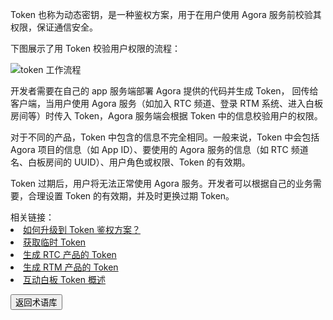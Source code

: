 Token 也称为动态密钥，是一种鉴权方案，用于在用户使用 Agora 服务前校验其权限，保证通信安全。

下图展示了用 Token 校验用户权限的流程：

![token 工作流程](https://web-cdn.agora.io/docs-files/1621413049902)

开发者需要在自己的 app 服务端部署 Agora 提供的代码并生成 Token， 回传给客户端，当用户使用 Agora 服务（如加入 RTC 频道、登录 RTM 系统、进入白板房间等）时传入 Token，Agora 服务端会根据 Token 中的信息校验用户的权限。

对于不同的产品，Token 中包含的信息不完全相同。一般来说，Token 中会包括 Agora 项目的信息（如 App ID）、要使用的 Agora 服务的信息（如 RTC 频道名、白板房间的 UUID）、用户角色或权限、Token 的有效期。

Token 过期后，用户将无法正常使用 Agora 服务。开发者可以根据自己的业务需要，合理设置 Token 的有效期，并及时更换过期 Token。

<div class="alert info">相关链接：<li><a href="https://docs.agora.io/cn/faq/appid_to_token">如何升级到 Token 鉴权方案？</a></li><li><a href="https://docs.agora.io/cn/Agora%20Platform/token#temptoken">获取临时 Token</a></li><li><a href="https://docs.agora.io/cn/Interactive%20Broadcast/token_server">生成 RTC 产品的 Token</a></li><li><a href="https://docs.agora.io/cn/Real-time-Messaging/rtm_token">生成 RTM 产品的 Token</a></li><li><a href="https://docs.agora.io/cn/whiteboard/whiteboard_token_overview">互动白板 Token 概述</a></li>
</div>

<a href="./terms"><button>返回术语库</button></a>